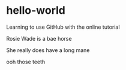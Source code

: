 # hello-world
Learning to use GitHub with the online tutorial


Rosie Wade is a bae horse

She really does have a long mane

ooh those teeth
